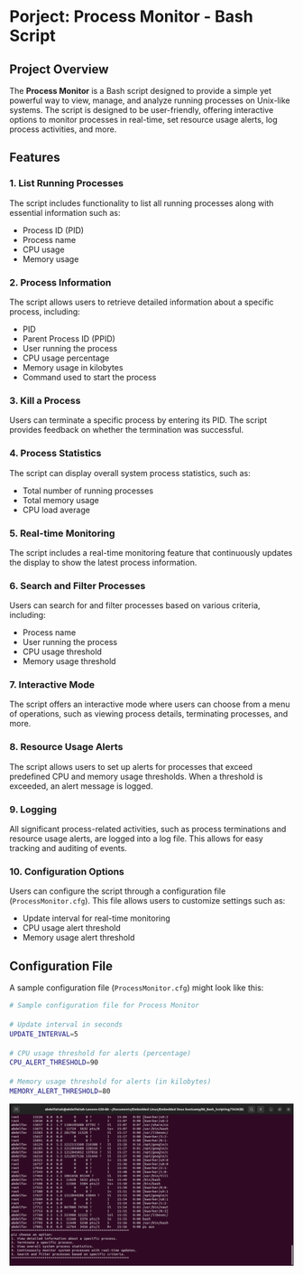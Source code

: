 # Porject: Process Monitor - Bash Script

## Project Overview

The **Process Monitor** is a Bash script designed to provide a simple yet powerful way to view, manage, and analyze running processes on Unix-like systems. The script is designed to be user-friendly, offering interactive options to monitor processes in real-time, set resource usage alerts, log process activities, and more.

## Features

### 1. List Running Processes
The script includes functionality to list all running processes along with essential information such as:

- Process ID (PID)
- Process name
- CPU usage
- Memory usage

### 2. Process Information
The script allows users to retrieve detailed information about a specific process, including:

- PID
- Parent Process ID (PPID)
- User running the process
- CPU usage percentage
- Memory usage in kilobytes
- Command used to start the process

### 3. Kill a Process
Users can terminate a specific process by entering its PID. The script provides feedback on whether the termination was successful.

### 4. Process Statistics
The script can display overall system process statistics, such as:

- Total number of running processes
- Total memory usage
- CPU load average

### 5. Real-time Monitoring
The script includes a real-time monitoring feature that continuously updates the display to show the latest process information.

### 6. Search and Filter Processes
Users can search for and filter processes based on various criteria, including:

- Process name
- User running the process
- CPU usage threshold
- Memory usage threshold

### 7. Interactive Mode
The script offers an interactive mode where users can choose from a menu of operations, such as viewing process details, terminating processes, and more.

### 8. Resource Usage Alerts
The script allows users to set up alerts for processes that exceed predefined CPU and memory usage thresholds. When a threshold is exceeded, an alert message is logged.

### 9. Logging
All significant process-related activities, such as process terminations and resource usage alerts, are logged into a log file. This allows for easy tracking and auditing of events.

### 10. Configuration Options
Users can configure the script through a configuration file (`ProcessMonitor.cfg`). This file allows users to customize settings such as:

- Update interval for real-time monitoring
- CPU usage alert threshold
- Memory usage alert threshold

## Configuration File

A sample configuration file (`ProcessMonitor.cfg`) might look like this:

```bash
# Sample configuration file for Process Monitor

# Update interval in seconds
UPDATE_INTERVAL=5

# CPU usage threshold for alerts (percentage)
CPU_ALERT_THRESHOLD=90

# Memory usage threshold for alerts (in kilobytes)
MEMORY_ALERT_THRESHOLD=80
```

![ photo  ](Process_Monitor.png "Ex")

